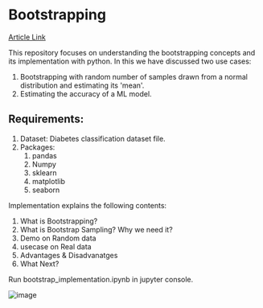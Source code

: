 # Bootstrapping
[Article Link](https://medium.com/@lingrajsv1998/bootstrapping-bfda22490b1a) 


This repository focuses on understanding the bootstrapping concepts and its implementation with python. In this we have discussed two use cases:
1. Bootstrapping with random number of samples drawn from a normal distribution and estimating its 'mean'.
2. Estimating the accuracy of a ML model.

## Requirements:
1. Dataset: Diabetes classification dataset file.
2. Packages:
   1. pandas 
   2. Numpy
   3. sklearn
   4. matplotlib
   5. seaborn

Implementation explains the following contents:

1. What is Bootstrapping?</b>
2. What is Bootstrap Sampling? Why we need it?</b>
3. Demo on Random data </b> 
4. usecase on Real data</b> 
5. Advantages & Disadvanatges</b> 
6. What Next?

Run bootstrap_implementation.ipynb in jupyter console.

![image](https://user-images.githubusercontent.com/37137862/228654844-b2b877f9-b0a3-47fe-aeb9-add5134188e3.png)

